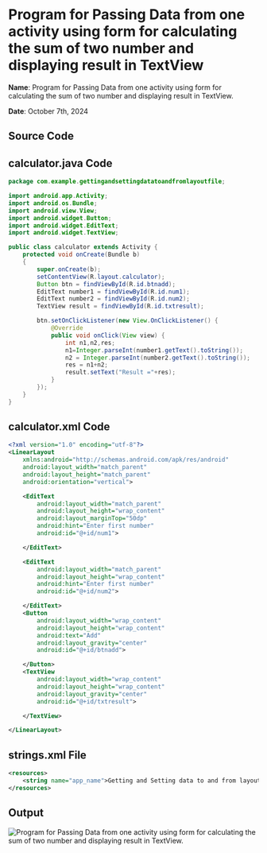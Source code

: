 # Program for Passing Data from one activity using form for calculating the sum of two number and displaying result in TextView

**Name**: Program for Passing Data from one activity using form for calculating the sum of two number and displaying result in TextView.

**Date**: October 7th, 2024

## Source Code

## calculator.java Code

```java
package com.example.gettingandsettingdatatoandfromlayoutfile;

import android.app.Activity;
import android.os.Bundle;
import android.view.View;
import android.widget.Button;
import android.widget.EditText;
import android.widget.TextView;

public class calculator extends Activity {
    protected void onCreate(Bundle b)
    {
        super.onCreate(b);
        setContentView(R.layout.calculator);
        Button btn = findViewById(R.id.btnadd);
        EditText number1 = findViewById(R.id.num1);
        EditText number2 = findViewById(R.id.num2);
        TextView result = findViewById(R.id.txtresult);

        btn.setOnClickListener(new View.OnClickListener() {
            @Override
            public void onClick(View view) {
                int n1,n2,res;
                n1=Integer.parseInt(number1.getText().toString());
                n2 = Integer.parseInt(number2.getText().toString());
                res = n1+n2;
                result.setText("Result ="+res);
            }
        });
    }
}
```

## calculator.xml Code

```xml
<?xml version="1.0" encoding="utf-8"?>
<LinearLayout
    xmlns:android="http://schemas.android.com/apk/res/android"
    android:layout_width="match_parent"
    android:layout_height="match_parent"
    android:orientation="vertical">

    <EditText
        android:layout_width="match_parent"
        android:layout_height="wrap_content"
        android:layout_marginTop="50dp"
        android:hint="Enter first number"
        android:id="@+id/num1">

    </EditText>

    <EditText
        android:layout_width="match_parent"
        android:layout_height="wrap_content"
        android:hint="Enter first number"
        android:id="@+id/num2">

    </EditText>
    <Button
        android:layout_width="wrap_content"
        android:layout_height="wrap_content"
        android:text="Add"
        android:layout_gravity="center"
        android:id="@+id/btnadd">

    </Button>
    <TextView
        android:layout_width="wrap_content"
        android:layout_height="wrap_content"
        android:layout_gravity="center"
        android:id="@+id/txtresult">

    </TextView>

</LinearLayout>
```

## strings.xml File

```xml
<resources>
    <string name="app_name">Getting and Setting data to and from layout file</string>
</resources>
```

## Output

![ Program for Passing Data from one activity using form for calculating the sum of two number and displaying result in TextView.](./output.png)
